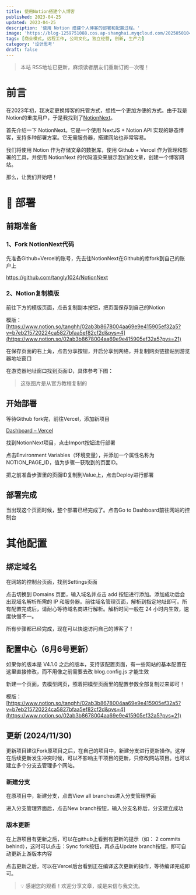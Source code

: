 ```yaml
---
title: 使用Notion搭建个人博客
published: 2023-04-25
updated: 2023-04-25
description: '使用 Notion 搭建个人博客的部署和配置过程。'
image: 'https://blog-1259751088.cos.ap-shanghai.myqcloud.com/20250501042536930.png?imageSlim'
tags: [商业模式, 远程工作, 公司文化, 独立经营, 创新, 生产力]
category: '设计思考'
draft: false
---
```


> 本站 RSS地址已更新，麻烦读者朋友们重新订阅一次喔！

# 前言

在2023年初，我决定更换博客的托管方式，想找一个更加方便的方式。由于我是Notion的重度用户，于是我找到了[NotionNext](https://github.com/Chacat68/NotionNext)。

首先介绍一下 NotionNext。它是一个使用 NextJS + Notion API 实现的静态博客，支持多种部署方案。它无需服务器，搭建网站也非常容易。

我们将使用 Notion 作为存储文章的数据库，使用 Github + Vercel 作为管理和部署的工具，并使用 NotionNext 的代码渲染来展示我们的文章，创建一个博客网站。

那么，让我们开始吧！

# 📝 部署

## 前期准备

### 1、Fork NotionNext代码

先准备Github+Vercel的账号，先去往NotionNext在Github的库fork到自己的账户上

<!-- ![202304251333863](https://blog-1259751088.cos.ap-shanghai.myqcloud.com/202304251333863.png) -->

https://github.com/tangly1024/NotionNext

### 2、Notion复制模版

前往下方的模版页面，点击复制副本按钮，把页面保存到自己的Notion

模版：[https://www.notion.so/tanghh/02ab3b8678004aa69e9e415905ef32a5?v=b7eb215720224ca5827bfaa5ef82cf2d&pvs=4](https://www.notion.so/02ab3b8678004aa69e9e415905ef32a5?pvs=21)

<!-- ![202304251358159](https://blog-1259751088.cos.ap-shanghai.myqcloud.com/202304251358159.png) -->

在保存页面的右上角，点击分享按钮，开启分享到网络，并复制网页链接贴到游览器地址窗口

<!-- ![202304251400967](https://blog-1259751088.cos.ap-shanghai.myqcloud.com/202304251400967.png) -->

在游览器地址窗口找到页面ID，具体参考下图：

<!-- ![202304251402932](https://blog-1259751088.cos.ap-shanghai.myqcloud.com/202304251402932.png) -->

> 这张图片是从官方教程复制的
>

## 开始部署

等待Github fork完，前往Vercel，添加新项目

[Dashboard – Vercel](https://vercel.com/dashboard)

<!-- ![202304251351445](https://blog-1259751088.cos.ap-shanghai.myqcloud.com/202304251351445.png) -->

找到NotionNext项目，点击Import按钮进行部署

<!-- ![202304251352510](https://blog-1259751088.cos.ap-shanghai.myqcloud.com/202304251352510.png) -->

点击Environment Variables（环境变量），并添加一个属性名称为NOTION_PAGE_ID，值为步骤一获取到的页面ID。

<!-- ![202304251427618](https://blog-1259751088.cos.ap-shanghai.myqcloud.com/202304251427618.png) -->

把之前准备步骤里的页面ID复制到Value上，点击Deploy进行部署

## 部署完成

当出现这个页面时候，整个部署已经完成了。点击Go to Dashboard前往网站的控制台

<!-- ![202304251430344](https://blog-1259751088.cos.ap-shanghai.myqcloud.com/202304251430344.png) -->

# 其他配置

## 绑定域名

在网站的控制台页面，找到Settings页面

<!-- ![202304251432042](https://blog-1259751088.cos.ap-shanghai.myqcloud.com/202304251432042.png) -->

点击切换到 Domains 页面，输入域名并点击 add 按钮进行添加。添加成功后会出现域名解析所需的 IP 和服务器。前往域名管理页面，解析到指定地址即可。所有配置完成后，请耐心等待域名商进行解析。解析时间一般在 24 小时内生效，速度快慢不一。

<!-- ![202304251435279](https://blog-1259751088.cos.ap-shanghai.myqcloud.com/202304251435279.png) -->

所有步骤都已经完成，现在可以快速访问自己的博客了！

## 配置中心（6月6号更新）

如果你的版本是 V4.1.0 之后的版本，支持该配置页面，有一些网站的基本配置在这里直接修改，而不用像之前需要去改 blog.config.js 才能生效

<!-- 临时移除有问题的图片链接 -->
<!-- ![Untitled](https://prod-files-secure.s3.us-west-2.amazonaws.com/0c2456f7-0963-462e-bb9b-ede658d017ce/c8a3ecbd-263c-4b96-bf31-f124eb98f4ab/Untitled.png) -->

新建一个页面，去模型网页，照着把模型页面里的配置参数全部复制过来即可！

模版：[https://www.notion.so/tanghh/02ab3b8678004aa69e9e415905ef32a5?v=b7eb215720224ca5827bfaa5ef82cf2d&pvs=4](https://www.notion.so/02ab3b8678004aa69e9e415905ef32a5?pvs=21)

<!-- ![qKcIrX](https://blog-1259751088.cos.ap-shanghai.myqcloud.com/uPic/qKcIrX.png) -->

## 更新 (2024/11/30)

更新项目建议Fork原项目之后，在自己的项目中，新建分支进行更新操作。这样在后续更新发生冲突时候，可以不影响主干项目的更新，只修改网站项目。也可以建立多个分支去管理多个网站。

### 新建分支

在原项目中，新建分支，点击View all branches进入分支管理界面

<!-- ![2024-11-30 at 16.48.14](https://blog-1259751088.cos.ap-shanghai.myqcloud.com/uPic/CleanShot%202024-11-30%20at%2016.48.14@2x.png) -->

进入分支管理界面后，点击New branch按钮，输入分支名称后，分支建立成功

<!-- ![2024-11-30 at 16.49.13](https://blog-1259751088.cos.ap-shanghai.myqcloud.com/uPic/CleanShot%202024-11-30%20at%2016.49.13@2x.png) -->

### 版本更新

在上游项目有更新之后，可以在github上看到有更新的提示（如： 2 commits behind），这时可以点击：Sync fork按钮，再点击Update branch按钮，即可自动更新上游版本内容

<!-- ![2024-11-30 at 16.47.04](https://blog-1259751088.cos.ap-shanghai.myqcloud.com/uPic/CleanShot%202024-11-30%20at%2016.47.04@2x.png) -->

点击更新之后，可以在Vercel后台看到正在编译这次更新的操作，等待编译完成即可。

> 💡 感谢您的观看！欢迎分享文章，或是来信与我交流。
